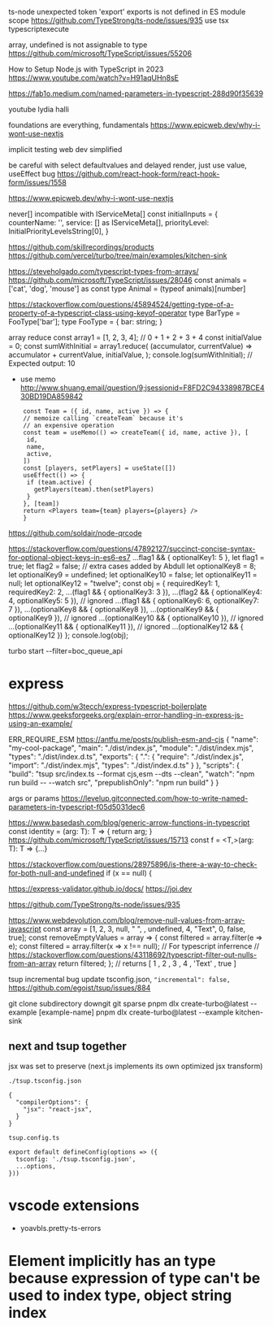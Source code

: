 ts-node unexpected token 'export'
exports is not defined in ES module scope
https://github.com/TypeStrong/ts-node/issues/935
use tsx typescriptexecute

array, undefined is not assignable to type
https://github.com/microsoft/TypeScript/issues/55206

How to Setup Node.js with TypeScript in 2023
https://www.youtube.com/watch?v=H91aqUHn8sE

https://fab1o.medium.com/named-parameters-in-typescript-288d90f35639

youtube lydia halli

foundations are everything, fundamentals
https://www.epicweb.dev/why-i-wont-use-nextjs

implicit testing
web dev simplified

be careful with select defaultvalues and delayed render, just use value, useEffect bug
https://github.com/react-hook-form/react-hook-form/issues/1558

https://www.epicweb.dev/why-i-wont-use-nextjs

never[] incompatible with IServiceMeta[]
const initialInputs = {
counterName: '',
service: [] as IServiceMeta[],
priorityLevel: InitialPriorityLevelsString[0],
}

https://github.com/skillrecordings/products
https://github.com/vercel/turbo/tree/main/examples/kitchen-sink

https://steveholgado.com/typescript-types-from-arrays/
https://github.com/microsoft/TypeScript/issues/28046
const animals = ['cat', 'dog', 'mouse'] as const
type Animal = (typeof animals)[number]

https://stackoverflow.com/questions/45894524/getting-type-of-a-property-of-a-typescript-class-using-keyof-operator
type BarType = FooType['bar'];
type FooType = {
bar: string;
}

array reduce
const array1 = [1, 2, 3, 4];
// 0 + 1 + 2 + 3 + 4
const initialValue = 0;
const sumWithInitial = array1.reduce(
(accumulator, currentValue) => accumulator + currentValue,
initialValue,
);
console.log(sumWithInitial);
// Expected output: 10

- use memo
  http://www.shuang.email/question/9;jsessionid=F8FD2C94338987BCE430BD19DA859842

```
    const Team = ({ id, name, active }) => {
    // memoize calling `createTeam` because it's
    // an expensive operation
    const team = useMemo(() => createTeam({ id, name, active }), [
     id,
     name,
     active,
    ])
    const [players, setPlayers] = useState([])
    useEffect(() => {
     if (team.active) {
       getPlayers(team).then(setPlayers)
     }
    }, [team])
    return <Players team={team} players={players} />
    }
```

https://github.com/soldair/node-qrcode

https://stackoverflow.com/questions/47892127/succinct-concise-syntax-for-optional-object-keys-in-es6-es7
...flag1 && { optionalKey1: 5 },
let flag1 = true;
let flag2 = false;
// extra cases added by Abdull
let optionalKey8 = 8;
let optionalKey9 = undefined;
let optionalKey10 = false;
let optionalKey11 = null;
let optionalKey12 = "twelve";
const obj = {
requiredKey1: 1,
requiredKey2: 2,
...(flag1 && { optionalKey3: 3 }),
...(flag2 && { optionalKey4: 4, optionalKey5: 5 }), // ignored
...(flag1 && { optionalKey6: 6, optionalKey7: 7 }),
...(optionalKey8 && { optionalKey8 }),
...(optionalKey9 && { optionalKey9 }), // ignored
...(optionalKey10 && { optionalKey10 }), // ignored
...(optionalKey11 && { optionalKey11 }), // ignored
...(optionalKey12 && { optionalKey12 })
};
console.log(obj);

turbo start --filter=boc_queue_api

# express

https://github.com/w3tecch/express-typescript-boilerplate
https://www.geeksforgeeks.org/explain-error-handling-in-express-js-using-an-example/

ERR_REQUIRE_ESM
https://antfu.me/posts/publish-esm-and-cjs
{
"name": "my-cool-package",
"main": "./dist/index.js",
"module": "./dist/index.mjs",
"types": "./dist/index.d.ts",
"exports": {
".": {
"require": "./dist/index.js",
"import": "./dist/index.mjs",
"types": "./dist/index.d.ts"
}
},
"scripts": {
"build": "tsup src/index.ts --format cjs,esm --dts --clean",
"watch": "npm run build -- --watch src",
"prepublishOnly": "npm run build"
}
}

args or params
https://levelup.gitconnected.com/how-to-write-named-parameters-in-typescript-f05d5031dec6

https://www.basedash.com/blog/generic-arrow-functions-in-typescript
const identity = <T>(arg: T): T => {
return arg;
}
https://github.com/microsoft/TypeScript/issues/15713
const f = <T,>(arg: T): T => {...}

https://stackoverflow.com/questions/28975896/is-there-a-way-to-check-for-both-null-and-undefined
if (x == null) {

https://express-validator.github.io/docs/
https://joi.dev

https://github.com/TypeStrong/ts-node/issues/935

https://www.webdevolution.com/blog/remove-null-values-from-array-javascript
const array = [1, 2, 3, null, " ", , undefined, 4, "Text", 0, false, true];
const removeEmptyValues = array => {
const filtered = array.filter(e => e);
const filtered = array.filter(x => x !== null);
// For typescript inferrence
// https://stackoverflow.com/questions/43118692/typescript-filter-out-nulls-from-an-array
return filtered;
};
// returns [ 1 , 2 , 3 , 4 , 'Text' , true ]

tsup incremental bug
update tsconfig.json, `"incremental": false,`
https://github.com/egoist/tsup/issues/884

git clone subdirectory
downgit
git sparse
pnpm dlx create-turbo@latest --example [example-name]
pnpm dlx create-turbo@latest --example kitchen-sink

## next and tsup together

jsx was set to preserve (next.js implements its own optimized jsx transform)

`./tsup.tsconfig.json`

```
{
  "compilerOptions": {
    "jsx": "react-jsx",
  }
}
```

`tsup.config.ts`

```
export default defineConfig(options => ({
  tsconfig: './tsup.tsconfig.json',
  ...options,
}))
```

# vscode extensions

- yoavbls.pretty-ts-errors

# Element implicitly has an type because expression of type can't be used to index type, object string index
